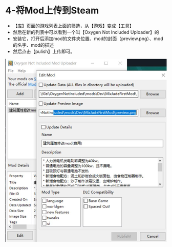 # 4-将Mod上传到Steam

* 【库】页面的游戏列表上面的筛选，从【游戏】变成【工具】
* 然后在新的列表中可以看到一个叫【Oxygen Not Included Uploader】的
* 安装它，打开后添加mod的文件夹位置、mod的封面（preview.png）、mod的名字、mod的描述
* 然后点击【pulish】上传即可。

![“图片示例”](4-上传mod示例.jpg)

